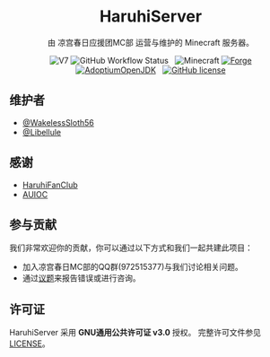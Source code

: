 <h1 align="center">HaruhiServer</h1>

<div align="center">

由 凉宫春日应援团MC部 运营与维护的 Minecraft 服务器。

![V7](https://img.shields.io/static/v1?label=五周目&message=V7&color=00aa00&style=flat-square)
![GitHub Workflow Status](https://img.shields.io/github/workflow/status/HaruhiFanClub/MCHaruhiServer/build?style=flat-square)
&nbsp;
![Minecraft](https://img.shields.io/static/v1?label=Minecraft&message=1.18.2&color=00aa00&style=flat-square)
[![Forge](https://img.shields.io/static/v1?label=Forge&message=40.1.73&color=e04e14&logo=Conda-Forge&style=flat-square)](http://files.minecraftforge.net/net/minecraftforge/forge/index_1.18.2.html)
[![AdoptiumOpenJDK](https://img.shields.io/static/v1?label=AdoptiumOpenJDK&message=17.0.4%2B8&color=brightgreen&logo=java&style=flat-square)](https://adoptium.net)
&nbsp;
[![GitHub license](https://img.shields.io/github/license/HaruhiFanClub/MCHaruhiServer?style=flat-square)](/LICENSE)

</div>

## 维护者

* [@WakelessSloth56](https://github.com/WakelessSloth56)
* [@Libellule](https://github.com/Libellule505)

## 感谢

* [HaruhiFanClub](https://github.com/HaruhiFanClub)
* [AUIOC](https://www.auioc.com)

## 参与贡献

我们非常欢迎你的贡献，你可以通过以下方式和我们一起共建此项目：

* 加入凉宫春日MC部的QQ群(972515377)与我们讨论相关问题。
* 通过[议题](https://github.com/HaruhiFanClub/MCHaruhiServer/issues)来报告错误或进行咨询。

## 许可证

HaruhiServer 采用 **GNU通用公共许可证 v3.0** 授权。
完整许可文件参见 [LICENSE](/LICENSE)。
